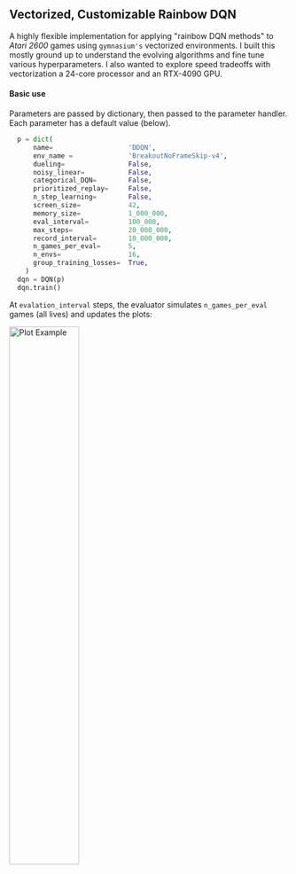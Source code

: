 
## Vectorized, Customizable Rainbow DQN
A highly flexible implementation for applying "rainbow DQN methods" to *Atari 2600* games using `gymnasium's` vectorized environments.  I built this mostly ground up to understand the evolving algorithms and fine tune various hyperparameters. I also wanted to explore speed tradeoffs with vectorization a 24-core processor and an RTX-4090 GPU.

#### Basic use
Parameters are passed by dictionary, then passed to the parameter handler. Each parameter has a default value (below). 
```python
  p = dict(
      name=                   'DDQN',
      env_name =              'BreakoutNoFrameSkip-v4',
      dueling=                False,
      noisy_linear=           False,
      categorical_DQN=        False,
      prioritized_replay=     False,
      n_step_learning=        False,
      screen_size=            42,
      memory_size=            1_000_000,
      eval_interval=          100_000,
      max_steps=              20_000_000, 
      record_interval=        10_000_000, 
      n_games_per_eval=       5,
      n_envs=                 16,
      group_training_losses=  True,
    )
  dqn = DQN(p)
  dqn.train()
```

At `evalation_interval` steps, the evaluator simulates `n_games_per_eval` games (all lives) and updates the plots:
<div style="width: auto; height: calc(100% - 13px); overflow: hidden;">
  <img src="assets/plot_example.png" style="display: block; width: 50%; margin-bottom: -13px;" alt="Plot Example">
</div>

#### Logging
Parameters, checkpoints, videos, and evaluation histories are all saved to or updated in the `[log_dir]/[name]` directory, based on parameter settings.    

#### Memory
The replay buffer takes the most memory.  The main constraint is the replay buffer.  Memory use is `memory_size` $ \times ($`screen_size`$^2)  \times 5$.  The default setting of $1,000,000 \times 84 \times 84 \times 5 \sim 35$ GB.  We delete the memory buffer on exiting the training loop to avoid an out of memory crash if, e.g., multiple instances of `DQN` are opened in the notebook.

#### Vectorization
##### *Parallel environments*
The training loop uses `gymnasium`'s vectorzed environment structure. The original *DeepMind* algortith performs a policy update every 4 steps, on a batch of $32$ transitions taken from the replay buffer.  In a vectorized environment, we need to adjust:  If `n_envs` $=1$, we perform a policy update every 4 steps.  If `n_envs` $= 4$, we perform a policy update each step. However, if `n_envs` $= 8$, we perform two updates of $32$ each step and, similarly, if `n_envs`=16 we perform four batch updates of $32$ each step.  The effect of training multiple batches consecutively (i.e., out of turn) becomes irrelevant as a large memory buffer is filled.
##### *Option to grouping the backward passes for large `n_envs`*
If the `n_envs` parameter is $\geq 4 $ and if the `group_training_losses == True`, the policy update will accumulate the loss over multiple forward passes and train on the average backward pass. For example, if `n_envs ==` 16, it will conduct $16 \div 4 = 4 $ forward passes, accumulate the losses, then conduct $1$ backward pass on $1/4$ of that accumulated loss tensor.

**Note:**
The `gymnasium` vectorized environments, as the `n_envs` increase, don't appear to produce significant speed increases.  Using Intel I9 (24 cores) and NVIDIA RTX 4090.  I tested up to 32 threads, but the speed increase was diminishing.  I was not running this on an isolated machine, so other processes were likely interfering.
- **Basic DQN**: 16 vectorized environments vs single environment: 20-22% faster.
- **Rainbow DQN**: 16 vectorized environments vs single environment: 25-29% faster.

#### Environment wrappers
I've created custom `gymnasium` wrappers that likely exist. I've also used a few `gymnasium`-compatible wrappers from the `stable_baselines3` library.

1. `five_stack`: stores each state / new state in a combined 5 frame stack observation, such that [:4] is the *state* and [1:] is the *next_state*.
2. `fire_on_life_loss`: the original **DeepMind** algorithim used a 5% epsilon for evaluation mode to avoid games getting stuck.  For example, games like `breakout` that require a `FIRE` command to restart after each life lost will pause indefinitely if we use a pure `argmax` policy that returns an action other than `FIRE`.  This wrapper, if used, automatically triggers a fire when a life is lost, allowing us to lower the epsilon closer to zero to rely solely on the policy's best actions.  In many games the difference won't matter.
3. `noop_reset` allows for a range of noop_steps upon a reset.
4. `set_seed`: to seed single or vectorized environments.  In my implementation the same seed is applied as the random and numpy seed (although vectorized seeds are increments of the given seed)

#### Screen size
The standard approach resizes the default color screen (210,160,3) to b&w (84,84).  But for certain "boxy" games (e.g., **Breakout**), (42,42) works as well, allowing a 75% reduction in memory. I haven't run exact like-for-like comparisons nor have I run tests using 42x42 frame size on a wide range of Atari games.  The modification from the *DeepMind* convolutional layer format is constructed by altering the kernel and stride on the first convolutional layer:
```python
    # Adjust the kernal and stride for conv layer 1 based on screen size
    assert (screen_size in [42, 84]), "Screen size must be 42 or 84"
    kernel1, stride1 = (8, 4) if screen_size == 84 else (4, 2)

    # Define convolutional layers
    conv1 = nn.Conv2d(in_channels=4,  out_channels=32, kernel_size=kernel1, stride=stride1)
    conv2 = nn.Conv2d(in_channels=32, out_channels=64, kernel_size=4, stride=2)
    conv3 = nn.Conv2d(in_channels=64, out_channels=64, kernel_size=3, stride=1)
```

#### Comparing results
To graph results from all runs in the log folder:
```python
from modules.utils import plot_multiple_results
plot_multiple_results([log_dir], names, col)
```

#### Video
Videos are periodically recorded by setting the `record_interval` parameters.  Set to `None` if no video needed.

#### To-dos / Future updates 
- **Tensorboard**: Move the monitoring of progress to a tensorboard to avoid the need to run experiments in Jupyter. 
- **Checkpoint playback or training resumption**: Policy checkpoints are currently saved, but no the environment or other training data.  So there is currrently no way to run a simulation from the checkpoint, nor is there a way to resume training from a checkpoint.

#### Set-up
These steps build the environment as of October 2024, but the dependencies have been changing, so I haven't included an environment file.  
Please check the `Gymnasium` docs at the [Farama Foundation]('https://gymnasium.farama.org/') if this doesn't work.  The `RecordVideo` wrapper requires `moviepy`. 
```bash
conda create -n my_atari_env -c conda-forge python=3.10 pytorch numpy swig tqdm -y
pip install gymnasium[atari,accept-rom-license] moviepy
```

For `Gymnasium`-compatible wrappers from `stable-baselines3`:
```bash  
pip install stable-baselines3   
```


#### Default options
You can edit the default parameters directly in the `default_parameters.py` file or pass them in when instantiating a `DQN` object:
```python    
  SimpleNamespace(

    # Rainbow DQN Flags
    doubleQ=                   False,
    dueling=                   False,
    categorical_DQN=           False,
    noisy_linear=              False,
    prioritized_replay=        False,
    n_step_learning=           False,

    # Vectorization Parameters
    n_envs=                    8,
    group_training_losses=     False,

    # Environment Parameters
    asynchronous=             False,
    seed=                     0,
    env_name=                 "BreakoutNoFrameskip-v4",
    screen_size=              84,
    noop_min=                 10,
    noop_max=                 10,
    fire_on_life_loss=        False,

    # Device
    device=                   torch.device('cuda'),

    # Model Parameters
    memory_size=              1_000_000,
    batch_size=               32,
    random_starts=            50_000,
    learning_rate=            0.0000625,
    gradient_clamping=        True,
    gamma=                    0.99,
    scale_around_zero=        False,
    fc1_out=                  512,

    # Experimental Parameters
    batch_norm=               False,
    layer_norm=               False,

    # Epsilon Parameters
    epsilon_start=            1.0,
    epsilon_final=            0.1,
    epsilon_decay_steps=      1_000_000,
    eval_epsilon=             0.05,

    # Interval Parameters
    policy_update_interval=   4,
    pbar_update_interval=     100,
    target_update_interval=   10_000,
    eval_interval=            50_000,
    n_games_per_eval=        10,
    checkpoint_interval=      2_500_000,
    record_interval=         None,

    # Exit Conditions
    max_steps=               20_000_000,
    exit_trailing_average=   10_000,
    exit_time_limit=        1200,  # Time in minutes

    # Rainbow Parameters
    # Categorical DQN Parameters
    atom_size=               51,
    Vmin=                    -10,
    Vmax=                    10,

    # Priority Replay Parameters
    alpha=                   0.6,
    beta_start=              0.4,
    beta_frames=             100_000,
    pr_epsilon=              1e-5,

    # N-step Learning Parameters
    n_steps=                 3,
    n_memory_size=           500,
    n_gamma=                 0.99,

    # Logging Parameters
    main_log_dir=            'logs',
    group_dir=               '[no group name]',
    video_dir=               'videos',
    name=                    '[no name]',
    note=                    '[no note]',
    overwrite_previous=      False,
    data_logging=            True,
    data_plotting=           False,
    trailing_avg_trail=      20,
)
  ```

#### Citations / acknolowledgements / licenses:
If you use ideas from this work, please cite these papers:
1. Mnih, V., Kavukcuoglu, K., Silver, D., Rusu, A. A., Veness, J., Bellemare, M. G., ... & Hassabis, D. (2013). *Playing Atari with Deep Reinforcement Learning*, [arXiv:1312.5602](https://arxiv.org/abs/1312.5602)
2. Hessel, M., Modayil, J., Van Hasselt, H., Schaul, T., Ostrovski, G., Dabney, W., ... & Silver, D. (2017). *Rainbow: Combining Improvements in Deep Reinforcement Learning*,[arXiv:1710.02298](https://arxiv.org/abs/1710.02298). This paper integrates several key advancements in deep reinforcement learning, including:
<small>
- **Double Q-Learning** ([*Deep Reinforcement Learning with Double Q-learning*](https://arxiv.org/abs/1509.06461), Van Hasselt et al., 2015)  
- **Prioritized Experience Replay** ([*Prioritized Experience Replay*](https://arxiv.org/abs/1511.05952), Schaul et al., 2015)  
- **Dueling Network Architectures** ([*Dueling Network Architectures for Deep Reinforcement Learning*](https://arxiv.org/abs/1511.06581), Wang et al., 2015)  
- **Multi-step Learning** ([*Multi-step Reinforcement Learning: A Unifying Algorithm*](https://arxiv.org/abs/1703.01327), De Asis et al., 2017)  
- **Distributional RL** ([*A Distributional Perspective on Reinforcement Learning*](https://arxiv.org/abs/1707.06887), Bellemare et al., 2017)  
- **Noisy Nets** ([*Noisy Networks for Exploration*](https://arxiv.org/abs/1706.10295), Fortunato et al., 2017)  
</small>

For coding, understanding, and inspiration, I relied on the following:
<small>
1. Wetlui's basic [DQN implementation](https://github.com/wetliu/dqn_pytorch) was a great starting point for this project. 
2. Curt Park's repository [rainbow-is-all-you-need](https://github.com/Curt-Park/rainbow-is-all-you-need) was helpful in understanding the underlying concepts of each of the rainbow methods.
</small>

Also, thanks to:
- [Farama Foundation](https://gymnasium.farama.org/) for producing, maintaining, `gymnasium` environments, documentation, and libraries.
- [stablebaselines3](https://github.com/DLR-RM/stable-baselines3) for maintaining the `stable-baselines3` libraries and wrappers available.
- *Atari 2600 ROMs*, under the [atari-roms](https://github.com/mattgrose/atari-roms) repository. See licensing.